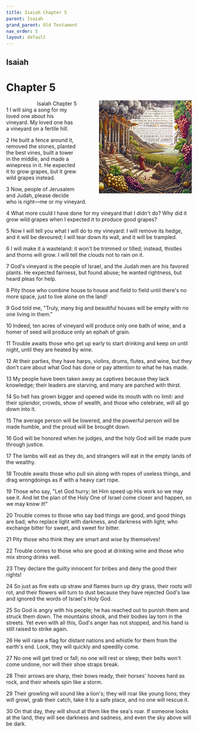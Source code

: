 ```yaml
---
title: Isaiah Chapter 5
parent: Isaiah
grand_parent: Old Testament
nav_order: 5
layout: default
---
```


## Isaiah

# Chapter 5

<div style="clear: both; text-align: right;">
    <div style="max-width: 50%; height: auto; float: right; margin: 0 0 10px 10px; padding-left: 10%;">
        <img src="/assets/Image/Isaiah/500/5.jpg" alt="Isaiah Chapter 5" class="chapter-image">
    </div>
    <figcaption style="font-size: 14px; text-align: right;">Isaiah Chapter 5</figcaption>
</div>
1 I will sing a song for my loved one about his vineyard. My loved one has a vineyard on a fertile hill.

2 He built a fence around it, removed the stones, planted the best vines, built a tower in the middle, and made a winepress in it. He expected it to grow grapes, but it grew wild grapes instead.

3 Now, people of Jerusalem and Judah, please decide who is right—me or my vineyard.

4 What more could I have done for my vineyard that I didn't do? Why did it grow wild grapes when I expected it to produce good grapes?

5 Now I will tell you what I will do to my vineyard: I will remove its hedge, and it will be devoured; I will tear down its wall, and it will be trampled.

6 I will make it a wasteland: it won't be trimmed or tilled; instead, thistles and thorns will grow. I will tell the clouds not to rain on it.

7 God's vineyard is the people of Israel, and the Judah men are his favored plants. He expected fairness, but found abuse; he wanted rightness, but heard pleas for help.

8 Pity those who combine house to house and field to field until there's no more space, just to live alone on the land!

9 God told me, "Truly, many big and beautiful houses will be empty with no one living in them."

10 Indeed, ten acres of vineyard will produce only one bath of wine, and a homer of seed will produce only an ephah of grain.

11 Trouble awaits those who get up early to start drinking and keep on until night, until they are heated by wine.

12 At their parties, they have harps, violins, drums, flutes, and wine, but they don't care about what God has done or pay attention to what he has made.

13 My people have been taken away as captives because they lack knowledge; their leaders are starving, and many are parched with thirst.

14 So hell has grown bigger and opened wide its mouth with no limit: and their splendor, crowds, show of wealth, and those who celebrate, will all go down into it.

15 The average person will be lowered, and the powerful person will be made humble, and the proud will be brought down.

16 God will be honored when he judges, and the holy God will be made pure through justice.

17 The lambs will eat as they do, and strangers will eat in the empty lands of the wealthy.

18 Trouble awaits those who pull sin along with ropes of useless things, and drag wrongdoings as if with a heavy cart rope.

19 Those who say, "Let God hurry; let Him speed up His work so we may see it. And let the plan of the Holy One of Israel come closer and happen, so we may know it!"

20 Trouble comes to those who say bad things are good, and good things are bad; who replace light with darkness, and darkness with light; who exchange bitter for sweet, and sweet for bitter.

21 Pity those who think they are smart and wise by themselves!

22 Trouble comes to those who are good at drinking wine and those who mix strong drinks well.

23 They declare the guilty innocent for bribes and deny the good their rights!

24 So just as fire eats up straw and flames burn up dry grass, their roots will rot, and their flowers will turn to dust because they have rejected God's law and ignored the words of Israel's Holy God.

25 So God is angry with his people; he has reached out to punish them and struck them down. The mountains shook, and their bodies lay torn in the streets. Yet even with all this, God's anger has not stopped, and his hand is still raised to strike again.

26 He will raise a flag for distant nations and whistle for them from the earth's end. Look, they will quickly and speedily come.

27 No one will get tired or fall; no one will rest or sleep; their belts won't come undone, nor will their shoe straps break.

28 Their arrows are sharp, their bows ready, their horses' hooves hard as rock, and their wheels spin like a storm.

29 Their growling will sound like a lion's; they will roar like young lions; they will growl, grab their catch, take it to a safe place, and no one will rescue it.

30 On that day, they will shout at them like the sea's roar. If someone looks at the land, they will see darkness and sadness, and even the sky above will be dark.


